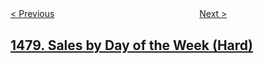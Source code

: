 <!--|This file generated by command(leetcode description); DO NOT EDIT.    |-->
<!--+----------------------------------------------------------------------+-->
<!--|@author    openset <openset.wang@gmail.com>                           |-->
<!--|@link      https://github.com/openset                                 |-->
<!--|@home      https://github.com/openset/leetcode                        |-->
<!--+----------------------------------------------------------------------+-->

[< Previous](../allocate-mailboxes "Allocate Mailboxes")
　　　　　　　　　　　　　　　　
[Next >](../running-sum-of-1d-array "Running Sum of 1d Array")

## [1479. Sales by Day of the Week (Hard)](https://leetcode.com/problems/sales-by-day-of-the-week "")


